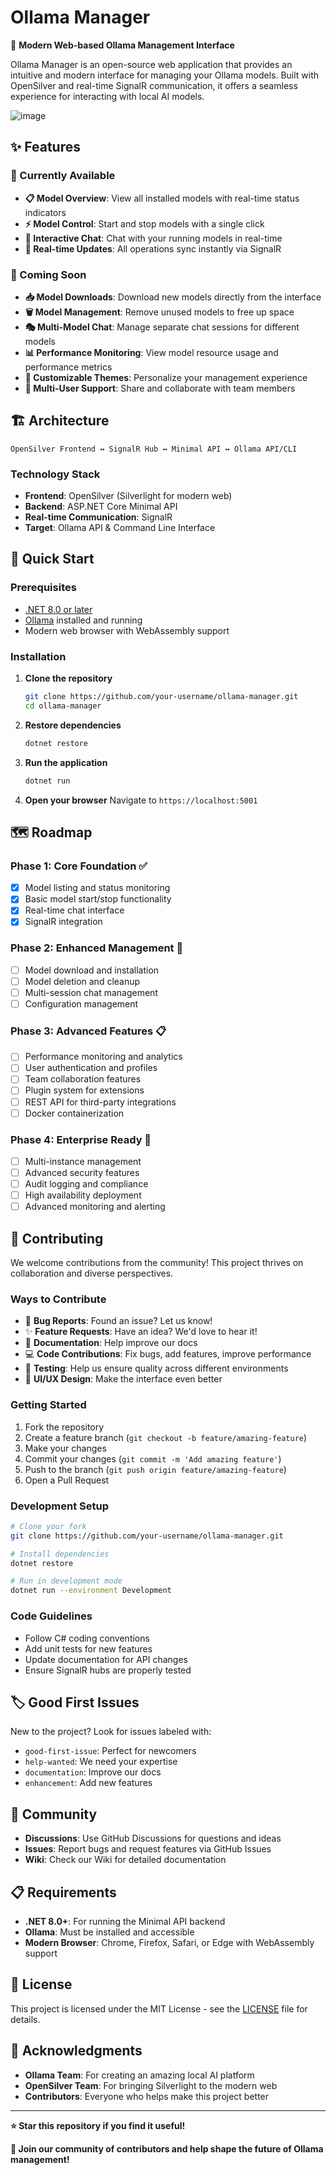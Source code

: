 # Ollama Manager

🚀 **Modern Web-based Ollama Management Interface**

Ollama Manager is an open-source web application that provides an intuitive and modern interface for managing your Ollama models. Built with OpenSilver and real-time SignalR communication, it offers a seamless experience for interacting with local AI models.

![image](https://github.com/user-attachments/assets/8c3bcfc6-ae3f-4d58-9cce-f18285506f1c)


## ✨ Features

### 🎯 Currently Available
- **📋 Model Overview**: View all installed models with real-time status indicators
- **⚡ Model Control**: Start and stop models with a single click
- **💬 Interactive Chat**: Chat with your running models in real-time
- **🔄 Real-time Updates**: All operations sync instantly via SignalR

### 🔮 Coming Soon
- **📥 Model Downloads**: Download new models directly from the interface
- **🗑️ Model Management**: Remove unused models to free up space
- **🎭 Multi-Model Chat**: Manage separate chat sessions for different models
- **📊 Performance Monitoring**: View model resource usage and performance metrics
- **🎨 Customizable Themes**: Personalize your management experience
- **👥 Multi-User Support**: Share and collaborate with team members

## 🏗️ Architecture

```
OpenSilver Frontend ↔ SignalR Hub ↔ Minimal API ↔ Ollama API/CLI
```

### Technology Stack
- **Frontend**: OpenSilver (Silverlight for modern web)
- **Backend**: ASP.NET Core Minimal API
- **Real-time Communication**: SignalR
- **Target**: Ollama API & Command Line Interface

## 🚀 Quick Start

### Prerequisites
- [.NET 8.0 or later](https://dotnet.microsoft.com/download)
- [Ollama](https://ollama.ai/) installed and running
- Modern web browser with WebAssembly support

### Installation

1. **Clone the repository**
   ```bash
   git clone https://github.com/your-username/ollama-manager.git
   cd ollama-manager
   ```

2. **Restore dependencies**
   ```bash
   dotnet restore
   ```

3. **Run the application**
   ```bash
   dotnet run
   ```

4. **Open your browser**
   Navigate to `https://localhost:5001`

## 🗺️ Roadmap

### Phase 1: Core Foundation ✅
- [x] Model listing and status monitoring
- [x] Basic model start/stop functionality
- [x] Real-time chat interface
- [x] SignalR integration

### Phase 2: Enhanced Management 🚧
- [ ] Model download and installation
- [ ] Model deletion and cleanup
- [ ] Multi-session chat management
- [ ] Configuration management

### Phase 3: Advanced Features 📋
- [ ] Performance monitoring and analytics
- [ ] User authentication and profiles
- [ ] Team collaboration features
- [ ] Plugin system for extensions
- [ ] REST API for third-party integrations
- [ ] Docker containerization

### Phase 4: Enterprise Ready 🎯
- [ ] Multi-instance management
- [ ] Advanced security features
- [ ] Audit logging and compliance
- [ ] High availability deployment
- [ ] Advanced monitoring and alerting

## 🤝 Contributing

We welcome contributions from the community! This project thrives on collaboration and diverse perspectives.

### Ways to Contribute
- 🐛 **Bug Reports**: Found an issue? Let us know!
- ✨ **Feature Requests**: Have an idea? We'd love to hear it!
- 📝 **Documentation**: Help improve our docs
- 💻 **Code Contributions**: Fix bugs, add features, improve performance
- 🧪 **Testing**: Help us ensure quality across different environments
- 🎨 **UI/UX Design**: Make the interface even better

### Getting Started
1. Fork the repository
2. Create a feature branch (`git checkout -b feature/amazing-feature`)
3. Make your changes
4. Commit your changes (`git commit -m 'Add amazing feature'`)
5. Push to the branch (`git push origin feature/amazing-feature`)
6. Open a Pull Request

### Development Setup
```bash
# Clone your fork
git clone https://github.com/your-username/ollama-manager.git

# Install dependencies
dotnet restore

# Run in development mode
dotnet run --environment Development
```

### Code Guidelines
- Follow C# coding conventions
- Add unit tests for new features
- Update documentation for API changes
- Ensure SignalR hubs are properly tested

## 🏷️ Good First Issues

New to the project? Look for issues labeled with:
- `good-first-issue`: Perfect for newcomers
- `help-wanted`: We need your expertise
- `documentation`: Improve our docs
- `enhancement`: Add new features

## 💬 Community

- **Discussions**: Use GitHub Discussions for questions and ideas
- **Issues**: Report bugs and request features via GitHub Issues
- **Wiki**: Check our Wiki for detailed documentation

## 📋 Requirements

- **.NET 8.0+**: For running the Minimal API backend
- **Ollama**: Must be installed and accessible
- **Modern Browser**: Chrome, Firefox, Safari, or Edge with WebAssembly support

## 📄 License

This project is licensed under the MIT License - see the [LICENSE](LICENSE) file for details.

## 🙏 Acknowledgments

- **Ollama Team**: For creating an amazing local AI platform
- **OpenSilver Team**: For bringing Silverlight to the modern web
- **Contributors**: Everyone who helps make this project better

---

**⭐ Star this repository if you find it useful!**

**🤝 Join our community of contributors and help shape the future of Ollama management!**
